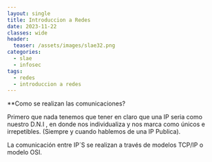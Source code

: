 ```yaml
---
layout: single
title: Introduccion a Redes
date: 2023-11-22
classes: wide
header:
  teaser: /assets/images/slae32.png
categories:
  - slae
  - infosec
tags:
  - redes
  - introduccion a redes
---
```


**Como se realizan las comunicaciones?

Primero que nada tenemos que tener en claro que una IP seria como nuestro D.N.I , en donde nos individualiza y nos marca como únicos e irrepetibles. (Siempre y cuando hablemos de una IP Publica).

La comunicación entre IP´S se realizan a través de modelos TCP/IP o modelo OSI.

